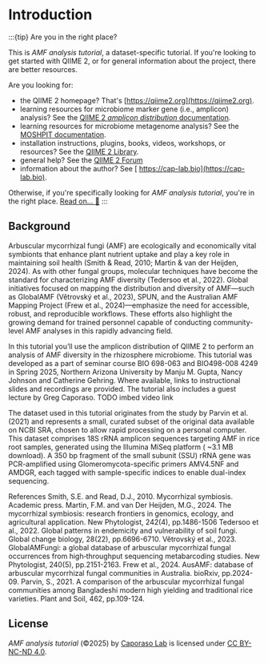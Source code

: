 
# Introduction
:::{tip} Are you in the right place?

This is *AMF analysis tutorial*, a dataset-specific tutorial.
If you're looking to get started with QIIME 2, or for general information about the project, there are better resources.

Are you looking for:
- the QIIME 2 homepage? That's [https://qiime2.org](https://qiime2.org).
- learning resources for microbiome marker gene (i.e., amplicon) analysis? See the [QIIME 2 *amplicon distribution* documentation](https://amplicon-docs.readthedocs.io).
- learning resources for microbiome metagenome analysis? See the [MOSHPIT documentation](https://moshpit.readthedocs.io).
- installation instructions, plugins, books, videos, workshops, or resources? See the [QIIME 2 Library](https://library.qiime2.org).
- general help? See the [QIIME 2 Forum](https://forum.qiime2.org)
- information about the author? See [ https://cap-lab.bio](https://cap-lab.bio).

Otherwise, if you're specifically looking for *AMF analysis tutorial*, you're in the right place.
[Read on... 📖](#tutorial)
:::

## Background
Arbuscular mycorrhizal fungi (AMF) are ecologically and economically vital symbionts that enhance plant nutrient uptake and play a key role in maintaining soil health (Smith & Read, 2010; Martin & van der Heijden, 2024). As with other fungal groups, molecular techniques have become the standard for characterizing AMF diversity (Tedersoo et al., 2022). Global initiatives focused on mapping the distribution and diversity of AMF—such as GlobalAMF (Větrovský et al., 2023), SPUN, and the Australian AMF Mapping Project (Frew et al., 2024)—emphasize the need for accessible, robust, and reproducible workflows. These efforts also highlight the growing demand for trained personnel capable of conducting community-level AMF analyses in this rapidly advancing field.

In this tutorial you’ll use the amplicon distribution of QIIME 2 to perform an analysis of AMF diversity in the rhizosphere microbiome. This tutorial was developed as a part of seminar course BIO 698-063 and BIO498-008 4249 in Spring 2025, Northern Arizona University by Manju M. Gupta, Nancy Johnson and Catherine Gehring. Where available, links to instructional slides and recordings are provided. The tutorial also includes a guest lecture by Greg Caporaso.
TODO imbed video link

The dataset used in this tutorial originates from the study by Parvin et al. (2021) and represents a small, curated subset of the original data available on NCBI SRA, chosen to allow rapid processing on a personal computer. This dataset comprises 18S rRNA amplicon sequences targeting AMF in rice root samples, generated using the Illumina MiSeq platform ( ~3.1 MB download). A 350 bp fragment of the small subunit (SSU) rRNA gene was PCR-amplified using Glomeromycota-specific primers AMV4.5NF and AMDGR, each tagged with sample-specific indices to enable dual-index sequencing. 

References
Smith, S.E. and Read, D.J., 2010. Mycorrhizal symbiosis. Academic press.
Martin, F.M. and van Der Heijden, M.G., 2024. The mycorrhizal symbiosis: research frontiers in genomics, ecology, and agricultural application. New Phytologist, 242(4), pp.1486-1506
Tedersoo et al., 2022. Global patterns in endemicity and vulnerability of soil fungi. Global change biology, 28(22), pp.6696-6710.
Větrovský et al., 2023. GlobalAMFungi: a global database of arbuscular mycorrhizal fungal occurrences from high‐throughput sequencing metabarcoding studies. New Phytologist, 240(5), pp.2151-2163.
Frew et al., 2024. AusAMF: database of arbuscular mycorrhizal fungal communities in Australia. bioRxiv, pp.2024-09.
Parvin, S., 2021. A comparison of the arbuscular mycorrhizal fungal communities among Bangladeshi modern high yielding and traditional rice varieties. Plant and Soil, 462, pp.109-124.


## License

 *AMF analysis tutorial* (©2025) by [Caporaso Lab](https://cap-lab.bio) is licensed under [CC BY-NC-ND 4.0](https://creativecommons.org/licenses/by-nc-nd/4.0/deed.en).
